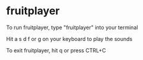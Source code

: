 # fruitplayer

To run fruitplayer, type "fruitplayer" into your terminal

Hit a s d f or g on your keyboard to play the sounds

To exit fruitplayer, hit q or press CTRL+C

